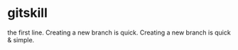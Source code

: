 # gitskill
the first line. 
Creating a new branch is quick.
Creating a new branch is quick & simple.

